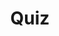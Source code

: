 ---
title: "Quiz"
pass_percentage: 70
type: "test"
questions:
  - id: "q1"
    text: "What port does the edge-stack-listener-8080 Listener resource listen on?"
    type: "single-answer"
    marks: 2
    options:
      - id: "a"
        text: "8443"
      - id: "b"
        text: "8080"
        is_correct: true
      - id: "c"
        text: "80"
      - id: "d"
        text: "9090"
  - id: "q2"
    text: "Which custom resources are typically defined in Edge Stack CRD YAML files?"
    type: "multiple-answers"
    marks: 2
    options:
      - id: "a"
        text: "Mappings"
        is_correct: true
      - id: "b"
        text: "TLSContexts"
        is_correct: true
      - id: "c"
        text: "ConfigMaps"
      - id: "d"
        text: "Listeners"
        is_correct: true
  - id: "q3"
    text: "Which Edge Stack resource controls traffic routing?"
    type: "short_answer" 
    marks: 2
    correct_answer: "Mapping" 
---